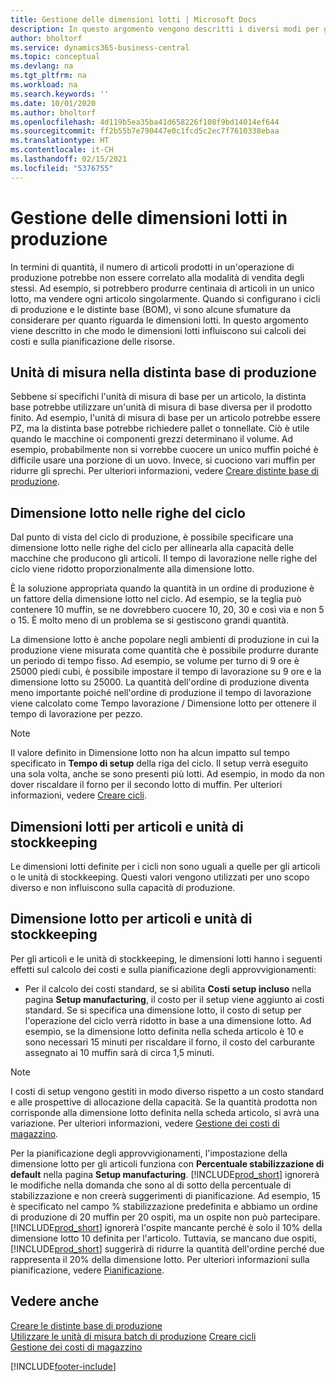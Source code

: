 ```yaml
---
title: Gestione delle dimensioni lotti | Microsoft Docs
description: In questo argomento vengono descritti i diversi modi per gestire le dimensioni lotti.
author: bholtorf
ms.service: dynamics365-business-central
ms.topic: conceptual
ms.devlang: na
ms.tgt_pltfrm: na
ms.workload: na
ms.search.keywords: ''
ms.date: 10/01/2020
ms.author: bholtorf
ms.openlocfilehash: 4d119b5ea35ba41d658226f108f9bd14014ef644
ms.sourcegitcommit: ff2b55b7e790447e0c1fcd5c2ec7f7610338ebaa
ms.translationtype: HT
ms.contentlocale: it-CH
ms.lasthandoff: 02/15/2021
ms.locfileid: "5376755"
---
```

# <a name="handling-lot-sizes-in-production"></a>Gestione delle dimensioni lotti in produzione
In termini di quantità, il numero di articoli prodotti in un'operazione di produzione potrebbe non essere correlato alla modalità di vendita degli stessi. Ad esempio, si potrebbero produrre centinaia di articoli in un unico lotto, ma vendere ogni articolo singolarmente. Quando si configurano i cicli di produzione e le distinte base (BOM), vi sono alcune sfumature da considerare per quanto riguarda le dimensioni lotti. In questo argomento viene descritto in che modo le dimensioni lotti influiscono sui calcoli dei costi e sulla pianificazione delle risorse.

## <a name="units-of-measure-in-production-bill-of-materials"></a>Unità di misura nella distinta base di produzione
Sebbene si specifichi l'unità di misura di base per un articolo, la distinta base potrebbe utilizzare un'unità di misura di base diversa per il prodotto finito. Ad esempio, l'unità di misura di base per un articolo potrebbe essere PZ, ma la distinta base potrebbe richiedere pallet o tonnellate. Ciò è utile quando le macchine oi componenti grezzi determinano il volume. Ad esempio, probabilmente non si vorrebbe cuocere un unico muffin poiché è difficile usare una porzione di un uovo. Invece, si cuociono vari muffin per ridurre gli sprechi. Per ulteriori informazioni, vedere [Creare distinte base di produzione](production-how-to-create-production-boms.md).

## <a name="lot-size-on-routing-lines"></a>Dimensione lotto nelle righe del ciclo
Dal punto di vista del ciclo di produzione, è possibile specificare una dimensione lotto nelle righe del ciclo per allinearla alla capacità delle macchine che producono gli articoli. Il tempo di lavorazione nelle righe del ciclo viene ridotto proporzionalmente alla dimensione lotto. 

È la soluzione appropriata quando la quantità in un ordine di produzione è un fattore della dimensione lotto nel ciclo. Ad esempio, se la teglia può contenere 10 muffin, se ne dovrebbero cuocere 10, 20, 30 e così via e non 5 o 15.  È molto meno di un problema se si gestiscono grandi quantità.

La dimensione lotto è anche popolare negli ambienti di produzione in cui la produzione viene misurata come quantità che è possibile produrre durante un periodo di tempo fisso. Ad esempio, se volume per turno di 9 ore è 25000 piedi cubi, è possibile impostare il tempo di lavorazione su 9 ore e la dimensione lotto su 25000.
La quantità dell'ordine di produzione diventa meno importante poiché nell'ordine di produzione il tempo di lavorazione viene calcolato come Tempo lavorazione / Dimensione lotto per ottenere il tempo di lavorazione per pezzo.
 
> [!NOTE]
> Il valore definito in Dimensione lotto non ha alcun impatto sul tempo specificato in **Tempo di setup** della riga del ciclo. Il setup verrà eseguito una sola volta, anche se sono presenti più lotti. Ad esempio, in modo da non dover riscaldare il forno per il secondo lotto di muffin. Per ulteriori informazioni, vedere [Creare cicli](production-how-to-create-routings.md).

## <a name="lot-sizes-for-items-and-stockkeeping-units"></a>Dimensioni lotti per articoli e unità di stockkeeping
Le dimensioni lotti definite per i cicli non sono uguali a quelle per gli articoli o le unità di stockkeeping. Questi valori vengono utilizzati per uno scopo diverso e non influiscono sulla capacità di produzione. 

## <a name="lot-size-on-item-and-stockkeeping-units"></a>Dimensione lotto per articoli e unità di stockkeeping
Per gli articoli e le unità di stockkeeping, le dimensioni lotti hanno i seguenti effetti sul calcolo dei costi e sulla pianificazione degli approvvigionamenti:

* Per il calcolo dei costi standard, se si abilita **Costi setup incluso** nella pagina **Setup manufacturing**, il costo per il setup viene aggiunto ai costi standard. Se si specifica una dimensione lotto, il costo di setup per l'operazione del ciclo verrà ridotto in base a una dimensione lotto. Ad esempio, se la dimensione lotto definita nella scheda articolo è 10 e sono necessari 15 minuti per riscaldare il forno, il costo del carburante assegnato ai 10 muffin sarà di circa 1,5 minuti. 

> [!NOTE]
> I costi di setup vengono gestiti in modo diverso rispetto a un costo standard e alle prospettive di allocazione della capacità. Se la quantità prodotta non corrisponde alla dimensione lotto definita nella scheda articolo, si avrà una variazione. Per ulteriori informazioni, vedere [Gestione dei costi di magazzino](finance-manage-inventory-costs.md). <!--not sure that I got this part right seems to repeat the first example.-->

Per la pianificazione degli approvvigionamenti, l'impostazione della dimensione lotto per gli articoli funziona con **Percentuale stabilizzazione di default** nella pagina **Setup manufacturing**. [!INCLUDE[prod_short](includes/prod_short.md)] ignorerà le modifiche nella domanda che sono al di sotto della percentuale di stabilizzazione e non creerà suggerimenti di pianificazione. Ad esempio, 15 è specificato nel campo % stabilizzazione predefinita e abbiamo un ordine di produzione di 20 muffin per 20 ospiti, ma un ospite non può partecipare. [!INCLUDE[prod_short](includes/prod_short.md)] ignorerà l'ospite mancante perché è solo il 10% della dimensione lotto 10 definita per l'articolo. Tuttavia, se mancano due ospiti, [!INCLUDE[prod_short](includes/prod_short.md)] suggerirà di ridurre la quantità dell'ordine perché due rappresenta il 20% della dimensione lotto. Per ulteriori informazioni sulla pianificazione, vedere [Pianificazione](production-planning.md).

## <a name="see-also"></a>Vedere anche
[Creare le distinte base di produzione](production-how-to-create-production-boms.md)  
[Utilizzare le unità di misura batch di produzione](production-how-to-use-the-manufacturing-batch-unit-of-measure.md)
[Creare cicli](production-how-to-create-routings.md)  
[Gestione dei costi di magazzino](finance-manage-inventory-costs.md)


[!INCLUDE[footer-include](includes/footer-banner.md)]